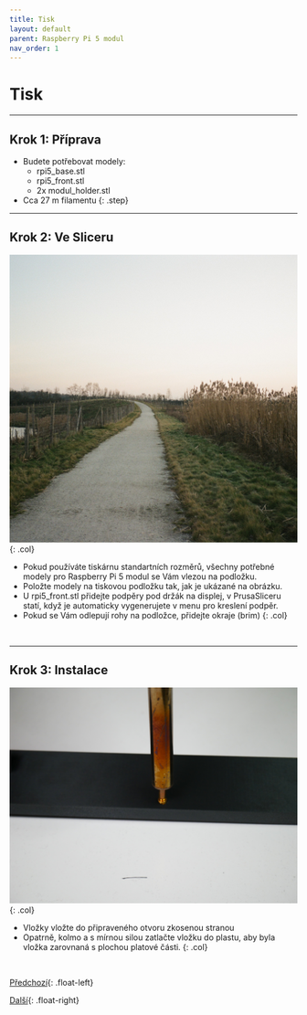 ```yaml
---
title: Tisk
layout: default
parent: Raspberry Pi 5 modul
nav_order: 1
---
```

# Tisk

---

## **Krok 1:** Příprava

- Budete potřebovat modely:
    - rpi5_base.stl
    - rpi5_front.stl
    - 2x modul_holder.stl
- Cca 27 m filamentu
{: .step}
---

## **Krok 2:** Ve Sliceru
![alt](/images/000518670034.jpg){: .col}
- Pokud používáte tiskárnu standartních rozměrů, všechny potřebné modely pro Raspberry Pi 5 modul se Vám vlezou na podložku.
- Položte modely na tiskovou podložku tak, jak je ukázané na obrázku.
- U rpi5_front.stl přidejte podpěry pod držák na displej, v PrusaSliceru statí, když je automaticky vygenerujete v menu pro kreslení podpěr.
- Pokud se Vám odlepují rohy na podložce, přidejte okraje (brim)
{: .col}
<br style="clear: left;" />

---

## **Krok 3:** Instalace
![alt](/images/P1470372.JPG){: .col}
-	Vložky vložte do připraveného otvoru zkosenou stranou
-	Opatrně, kolmo a s mírnou silou zatlačte vložku do plastu, aby byla vložka zarovnaná s plochou platové části.
{: .col}
<br style="clear: left;" />

[Předchozí](../){: .float-left}

[Další](../sestaveni){: .float-right}